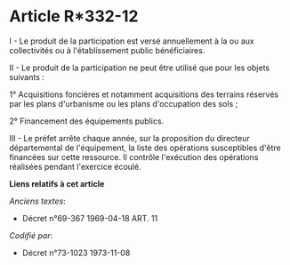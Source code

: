 # Article R*332-12

I - Le produit de la participation est versé annuellement à la ou aux collectivités ou à l'établissement public
bénéficiaires.

II - Le produit de la participation ne peut être utilisé que pour les objets suivants :

1° Acquisitions foncières et notamment acquisitions des terrains réservés par les plans d'urbanisme ou les plans d'occupation
des sols ;

2° Financement des équipements publics.

III - Le préfet arrête chaque année, sur la proposition du directeur départemental de l'équipement, la liste des opérations
susceptibles d'être financées sur cette ressource. Il contrôle l'exécution des opérations réalisées pendant l'exercice
écoulé.

**Liens relatifs à cet article**

_Anciens textes_:

  - Décret n°69-367 1969-04-18 ART. 11

_Codifié par_:

  - Décret n°73-1023 1973-11-08
